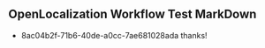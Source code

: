 ## OpenLocalization Workflow Test MarkDown
* 8ac04b2f-71b6-40de-a0cc-7ae681028ada thanks!

<!--HONumber=Sep16_HO1-->


